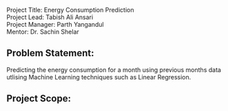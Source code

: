 Project Title: Energy Consumption Prediction\
Project Lead: Tabish Ali Ansari\
Project Manager: Parth Yangandul\
Mentor: Dr. Sachin Shelar

Problem Statement:
-----------------------------------------------------------------------------------------------------------------------------------------------------------------------------------------------------------------------
Predicting the energy consumption for a month using previous months data utlising Machine Learning techniques such as Linear Regression.

Project Scope:
-----------------------------------------------------------------------------------------------------------------------------------------------------------------------------------------------------------------------
